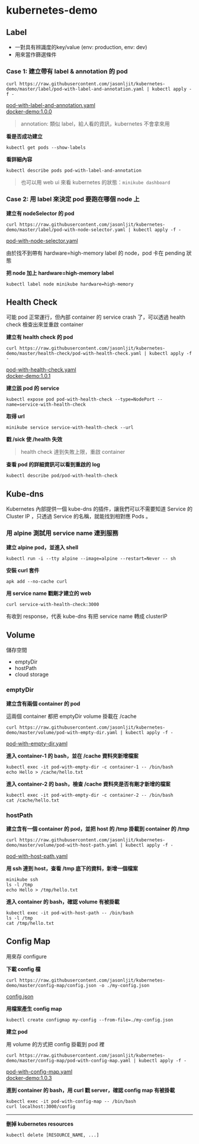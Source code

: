 # kubernetes-demo

## Label

- 一對具有辨識度的key/value (env: production, env: dev)
- 用來當作篩選條件


### Case 1: 建立帶有 label & annotation 的 pod
```
curl https://raw.githubusercontent.com/jasonljit/kubernetes-demo/master/label/pod-with-label-and-annotation.yaml | kubectl apply -f -
```
[pod-with-label-and-annotation.yaml](https://github.com/jasonljit/kubernetes-demo/blob/master/label/pod-with-label-and-annotation.yaml)  
[docker-demo:1.0.0](https://github.com/jasonljit/kubernetes-demo/blob/master/label/docker-demo-1.0.0/index.js)
> annotation: 類似 label，給人看的資訊，kubernetes 不會拿來用

**看是否成功建立**
```
kubectl get pods --show-labels
```

**看詳細內容**
```
kubectl describe pods pod-with-label-and-annotation
```

> 也可以用 web ui 來看 kubernetes 的狀態：`minikube dashboard`

### Case 2: 用 label 來決定 pod 要跑在哪個 node 上
**建立有 nodeSelector 的 pod**
```
curl https://raw.githubusercontent.com/jasonljit/kubernetes-demo/master/label/pod-with-node-selector.yaml | kubectl apply -f -
```
[pod-with-node-selector.yaml](https://github.com/jasonljit/kubernetes-demo/blob/master/label/pod-with-node-selector.yaml)  

由於找不到帶有 hardware=high-memory label 的 node，pod 卡在 pending 狀態

**把 node 加上 hardware=high-memory label**
```
kubectl label node minikube hardware=high-memory
```

## Health Check

可能 pod 正常運行，但內部 container 的 service crash 了，可以透過 health check 檢查出來並重啟 container

**建立有 health check 的 pod**
```
curl https://raw.githubusercontent.com/jasonljit/kubernetes-demo/master/health-check/pod-with-health-check.yaml | kubectl apply -f -
```
[pod-with-health-check.yaml](https://github.com/jasonljit/kubernetes-demo/blob/master/health-check/pod-with-health-check.yaml)  
[docker-demo:1.0.1](https://github.com/jasonljit/kubernetes-demo/blob/master/health-check/docker-demo-1.0.1/index.js)

**建立該 pod 的 service**
```
kubectl expose pod pod-with-health-check --type=NodePort --name=service-with-health-check
```

**取得 url**
```
minikube service service-with-health-check --url
```

**戳 /sick 使 /health 失效**
> health check 達到失敗上限，重啟 container

**查看 pod 的詳細資訊可以看到重啟的 log**
```
kubectl describe pod/pod-with-health-check
```


## Kube-dns
Kubernetes 內部提供一個 kube-dns 的插件，讓我們可以不需要知道 Service 的 Cluster IP ，只透過 Service 的名稱，就能找到相對應 Pods 。

### 用 alpine 測試用 service name 連到服務

**建立 alpine pod，並進入 shell**
```
kubectl run -i --tty alpine --image=alpine --restart=Never -- sh
```

**安裝 curl 套件**
```
apk add --no-cache curl
```

**用 service name 戳剛才建立的 web**
```
curl service-with-health-check:3000
```
有收到 response，代表 kube-dns 有把 service name 轉成 clusterIP

## Volume

儲存空間
- emptyDir
- hostPath
- cloud storage

### emptyDir

**建立含有兩個 container 的 pod**

這兩個 container 都把 emptyDir volume 掛載在 /cache
```
curl https://raw.githubusercontent.com/jasonljit/kubernetes-demo/master/volume/pod-with-empty-dir.yaml | kubectl apply -f -
```
[pod-with-empty-dir.yaml](https://github.com/jasonljit/kubernetes-demo/blob/master/volume/pod-with-empty-dir.yaml)

**進入 container-1 的 bash，並在 /cache 資料夾新增檔案**
```
kubectl exec -it pod-with-empty-dir -c container-1 -- /bin/bash
echo Hello > /cache/hello.txt 
```

**進入 container-2 的 bash，檢查 /cache 資料夾是否有剛才新增的檔案**
```
kubectl exec -it pod-with-empty-dir -c container-2 -- /bin/bash
cat /cache/hello.txt 
```

### hostPath
**建立含有一個 container 的 pod，並把 host 的 /tmp 掛載到 container 的 /tmp**
```
curl https://raw.githubusercontent.com/jasonljit/kubernetes-demo/master/volume/pod-with-host-path.yaml | kubectl apply -f -
```
[pod-with-host-path.yaml](https://github.com/jasonljit/kubernetes-demo/blob/master/volume/pod-with-host-path.yaml)

**用 ssh 連到 host，查看 /tmp 底下的資料，新增一個檔案**
```
minikube ssh
ls -l /tmp
echo Hello > /tmp/hello.txt 
```

**進入 container 的 bash，確認 volume 有被掛載**
```
kubectl exec -it pod-with-host-path -- /bin/bash
ls -l /tmp
cat /tmp/hello.txt
```


## Config Map
用來存 configure

**下載 config 檔**
```
curl https://raw.githubusercontent.com/jasonljit/kubernetes-demo/master/config-map/config.json -o ./my-config.json
```
[config.json](https://github.com/jasonljit/kubernetes-demo/blob/master/config-map/config.json)

**用檔案產生 config map**
```
kubectl create configmap my-config --from-file=./my-config.json
```

**建立 pod**

用 volume 的方式把 config 掛載到 pod 裡
```
curl https://raw.githubusercontent.com/jasonljit/kubernetes-demo/master/config-map/pod-with-config-map.yaml | kubectl apply -f -
```
[pod-with-config-map.yaml](https://github.com/jasonljit/kubernetes-demo/blob/master/config-map/pod-with-config-map.yaml)  
[docker-demo:1.0.3](https://github.com/jasonljit/kubernetes-demo/blob/master/config-map/docker-demo-1.0.3/index.js)

**進到 container 的 bash，用 curl 戳 server，確認 config map 有被掛載**
```
kubectl exec -it pod-with-config-map -- /bin/bash
curl localhost:3000/config
```

<hr />

**刪掉 kubernetes resources**
```
kubectl delete [RESOURCE_NAME, ...]
```
